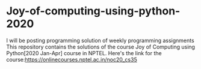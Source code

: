 # Joy-of-computing-using-python-2020
I will be posting programming solution of weekly programming assignments
This repository contains the solutions of the course Joy of Computing using Python[2020 Jan-Apr] course in NPTEL. Here's the link for the course:https://onlinecourses.nptel.ac.in/noc20_cs35
